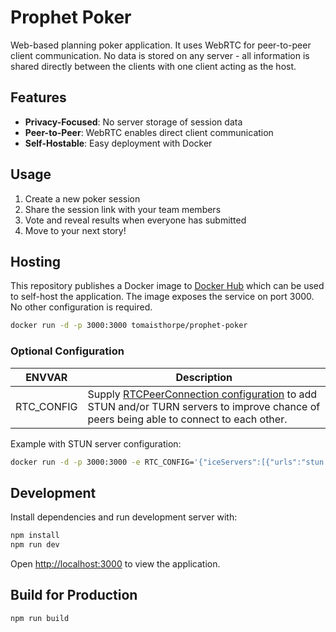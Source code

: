 # Prophet Poker

Web-based planning poker application. It uses WebRTC for peer-to-peer client communication. No data is stored on any server - all information is shared directly between the clients with one client acting as the host.

## Features

- **Privacy-Focused**: No server storage of session data
- **Peer-to-Peer**: WebRTC enables direct client communication
- **Self-Hostable**: Easy deployment with Docker

## Usage

1. Create a new poker session
2. Share the session link with your team members
3. Vote and reveal results when everyone has submitted
4. Move to your next story!

## Hosting
This repository publishes a Docker image to [Docker Hub](https://hub.docker.com/r/tomaisthorpe/prophet-poker) which can be used to self-host the application. 
The image exposes the service on port 3000. No other configuration is required.

```bash
docker run -d -p 3000:3000 tomaisthorpe/prophet-poker
```

### Optional Configuration
| ENVVAR | Description |
| --- | --- |
| RTC_CONFIG | Supply [RTCPeerConnection configuration](https://developer.mozilla.org/en-US/docs/Web/API/RTCPeerConnection/RTCPeerConnection) to add STUN and/or TURN servers to improve chance of peers being able to connect to each other.


Example with STUN server configuration:

```bash
docker run -d -p 3000:3000 -e RTC_CONFIG='{"iceServers":[{"urls":"stun:stun.l.google.com:19302"}]}' tomaisthorpe/prophet-poker
```

## Development

Install dependencies and run development server with:

```bash
npm install
npm run dev
```

Open [http://localhost:3000](http://localhost:3000) to view the application.


## Build for Production

```bash
npm run build

```
